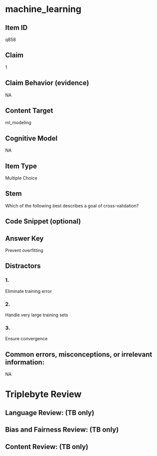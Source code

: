 # machine_learning

## Item ID
q858

## Claim
1

## Claim Behavior (evidence)
NA

## Content Target
ml_modeling

## Cognitive Model
NA

## Item Type
Multiple Choice

## Stem
Which of the following best describes a goal of cross-validation?

## Code Snippet (optional)


## Answer Key
Prevent overfitting

## Distractors

### 1.
Eliminate training error

### 2.
Handle very large training sets

### 3.
Ensure convergence

## Common errors, misconceptions, or irrelevant information:
NA

# Triplebyte Review


## Language Review: (TB only)


## Bias and Fairness Review: (TB only)


## Content Review: (TB only)

